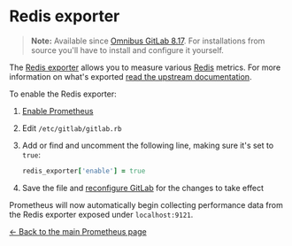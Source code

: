 # Redis exporter

>**Note:**
Available since [Omnibus GitLab 8.17][1118]. For installations from source
you'll have to install and configure it yourself.

The [Redis exporter] allows you to measure various [Redis] metrics. For more
information on what's exported [read the upstream documentation][redis-exp].

To enable the Redis exporter:

1. [Enable Prometheus](index.md#configuring-prometheus)
1. Edit `/etc/gitlab/gitlab.rb`
1. Add or find and uncomment the following line, making sure it's set to `true`:

    ```ruby
    redis_exporter['enable'] = true
    ```

1. Save the file and [reconfigure GitLab][reconfigure] for the changes to
   take effect

Prometheus will now automatically begin collecting performance data from
the Redis exporter exposed under `localhost:9121`.

[← Back to the main Prometheus page](index.md)

[1118]: https://gitlab.com/gitlab-org/omnibus-gitlab/merge_requests/1118
[redis]: https://redis.io
[redis exporter]: https://github.com/oliver006/redis_exporter
[redis-exp]: https://github.com/oliver006/redis_exporter/blob/master/README.md#whats-exported
[prometheus]: https://prometheus.io
[reconfigure]: ../../restart_gitlab.md#omnibus-gitlab-reconfigure
